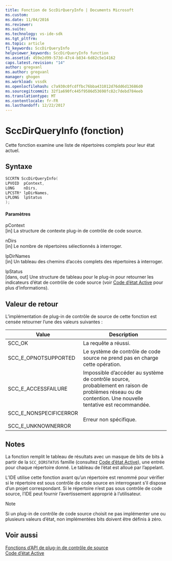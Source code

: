```yaml
---
title: Fonction de SccDirQueryInfo | Documents Microsoft
ms.custom: 
ms.date: 11/04/2016
ms.reviewer: 
ms.suite: 
ms.technology: vs-ide-sdk
ms.tgt_pltfrm: 
ms.topic: article
f1_keywords: SccDirQueryInfo
helpviewer_keywords: SccDirQueryInfo function
ms.assetid: 459e2d99-573d-47c4-b834-6d82c5e14162
caps.latest.revision: "14"
author: gregvanl
ms.author: gregvanl
manager: ghogen
ms.workload: vssdk
ms.openlocfilehash: c7a930c0fcdffbc76bba431012d76dd6d13686d0
ms.sourcegitcommit: 32f1a690fc445f9586d53698fc82c7debd784eeb
ms.translationtype: MT
ms.contentlocale: fr-FR
ms.lasthandoff: 12/22/2017
---
```

# <a name="sccdirqueryinfo-function"></a>SccDirQueryInfo (fonction)
Cette fonction examine une liste de répertoires complets pour leur état actuel.  
  
## <a name="syntax"></a>Syntaxe  
  
```cpp  
SCCRTN SccDirQueryInfo(  
LPVOID  pContext,  
LONG    nDirs,  
LPCSTR* lpDirNames,  
LPLONG  lpStatus  
);  
```  
  
#### <a name="parameters"></a>Paramètres  
 pContext  
 [in] La structure de contexte plug-in de contrôle de code source.  
  
 nDirs  
 [in] Le nombre de répertoires sélectionnés à interroger.  
  
 lpDirNames  
 [in] Un tableau des chemins d’accès complets des répertoires à interroger.  
  
 lpStatus  
 [dans, out] Une structure de tableau pour le plug-in pour retourner les indicateurs d’état de contrôle de code source (voir [Code d’état Active](../extensibility/directory-status-code-enumerator.md) pour plus d’informations).  
  
## <a name="return-value"></a>Valeur de retour  
 L’implémentation de plug-in de contrôle de source de cette fonction est censée retourner l’une des valeurs suivantes :  
  
|Value|Description|  
|-----------|-----------------|  
|SCC_OK|La requête a réussi.|  
|SCC_E_OPNOTSUPPORTED|Le système de contrôle de code source ne prend pas en charge cette opération.|  
|SCC_E_ACCESSFAILURE|Impossible d’accéder au système de contrôle source, probablement en raison de problèmes réseau ou de contention. Une nouvelle tentative est recommandée.|  
|SCC_E_NONSPECIFICERROR<br /><br /> SCC_E_UNKNOWNERROR|Erreur non spécifique.|  
  
## <a name="remarks"></a>Notes  
 La fonction remplit le tableau de résultats avec un masque de bits de bits à partir de la `SCC_DIRSTATUS` famille (consultez [Code d’état Active](../extensibility/directory-status-code-enumerator.md)), une entrée pour chaque répertoire donné. Le tableau de l’état est alloué par l’appelant.  
  
 L’IDE utilise cette fonction avant qu’un répertoire est renommé pour vérifier si le répertoire est sous contrôle de code source en interrogeant s’il dispose d’un projet correspondant. Si le répertoire n’est pas sous contrôle de code source, l’IDE peut fournir l’avertissement approprié à l’utilisateur.  
  
> [!NOTE]
>  Si un plug-in de contrôle de code source choisit ne pas implémenter une ou plusieurs valeurs d’état, non implémentées bits doivent être définis à zéro.  
  
## <a name="see-also"></a>Voir aussi  
 [Fonctions d’API de plug-in de contrôle de source](../extensibility/source-control-plug-in-api-functions.md)   
 [Code d’état Active](../extensibility/directory-status-code-enumerator.md)